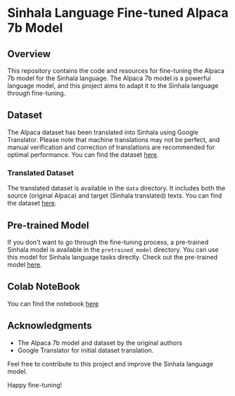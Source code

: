 # Sinhala Language Fine-tuned Alpaca 7b Model

## Overview
This repository contains the code and resources for fine-tuning the Alpaca 7b model for the Sinhala language. The Alpaca 7b model is a powerful language model, and this project aims to adapt it to the Sinhala language through fine-tuning.

## Dataset
The Alpaca dataset has been translated into Sinhala using Google Translator. Please note that machine translations may not be perfect, and manual verification and correction of translations are recommended for optimal performance. You can find the dataset [here](https://huggingface.co/datasets/yahma/alpaca-cleaned).

### Translated Dataset
The translated dataset is available in the `data` directory. It includes both the source (original Alpaca) and target (Sinhala translated) texts. You can find the dataset [here](https://huggingface.co/datasets/sahanruwantha/alpaca-sinhala).

## Pre-trained Model
If you don't want to go through the fine-tuning process, a pre-trained Sinhala model is available in the `pretrained_model` directory. You can use this model for Sinhala language tasks directly. Check out the pre-trained model [here](www.huggingface.com).

## Colab NoteBook

 You can find the notebook [here](https://colab.research.google.com/drive/1Kxiz5dmQDd9H0cQmXpzHst2laQZU3YUn?usp=sharing)

## Acknowledgments
- The Alpaca 7b model and dataset by the original authors
- Google Translator for initial dataset translation.

Feel free to contribute to this project and improve the Sinhala language model.


Happy fine-tuning!
